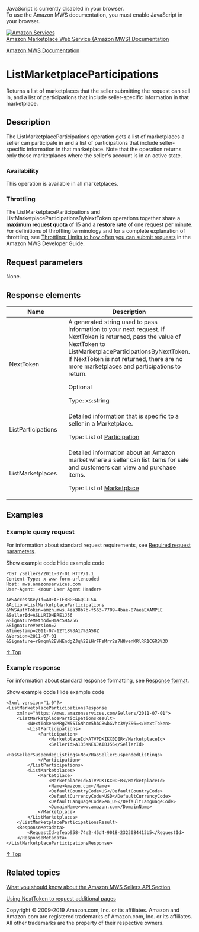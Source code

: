 <div id="MWSDX_noscript">

JavaScript is currently disabled in your browser.  
To use the Amazon MWS documentation, you must enable JavaScript in your
browser.

</div>

<div id="MWSDX_divtop">

[![Amazon
Services](https://images-na.ssl-images-amazon.com/images/G/08/mwsportal/fr_FR/amazonservices.gif
"Amazon Services")](http://services.amazon.fr)  
<span id="MWSDX_titlebar">[Amazon Marketplace Web Service (Amazon MWS)
Documentation](https://developer.amazonservices.fr/gp/mws/docs.html)</span>

</div>

<div id="MWSDX_divbottom">

<div id="MWSDX_divleft">

<div id="MWSDX_toc">

</div>

</div>

<div id="MWSDX_divright">

<div id="MWSDX_content">

<span id="MWSDX_breadcrumbs">[Amazon MWS
Documentation](https://developer.amazonservices.fr/gp/mws/docs.html)</span>

<div id="Sellers_ListMarketplaceParticipations" class="nested0">

# ListMarketplaceParticipations

<div class="body">

Returns a list of marketplaces that the seller submitting the request
can sell in, and a list of participations that include seller-specific
information in that marketplace.

</div>

<div id="Description" class="topic concept nested1">

## Description

<div class="body conbody">

The
<span id="Description__ListMarketplaceParticipations" class="keyword apiname">ListMarketplaceParticipations</span>
operation gets a list of marketplaces a seller can participate in and a
list of participations that include seller-specific information in that
marketplace. Note that the operation returns only those marketplaces
where the seller's account is in an active state.

<div class="section">

### Availability

This operation is available in all marketplaces.

</div>

<div class="section">

### Throttling

The <span class="keyword apiname">ListMarketplaceParticipations</span>
and
<span class="keyword apiname">ListMarketplaceParticipationsByNextToken</span>
operations together share a **maximum request quota** of 15 and a
**restore rate** of one request per minute.
<span id="Description__CartInfo_throttling" class="ph">For definitions
of throttling terminology and for a complete explanation of throttling,
see [Throttling: Limits to how often you can submit
requests](../dev_guide/DG_Throttling.html) in the
<span class="ph">Amazon MWS Developer Guide</span>.</span>

</div>

</div>

</div>

<div id="RequestParameters" class="topic reference nested1">

## Request parameters

<div class="body refbody">

<div class="section">

None.

</div>

</div>

</div>

<div id="ResponseElements" class="topic reference nested1">

## Response elements

<div class="body refbody">

<div class="tablenoborder">

<table>
<colgroup>
<col style="width: 50%" />
<col style="width: 50%" />
</colgroup>
<thead>
<tr class="header">
<th>Name</th>
<th>Description</th>
</tr>
</thead>
<tbody>
<tr class="odd">
<td><span class="keyword parmname">NextToken</span></td>
<td>A generated string used to pass information to your next request. If <span class="keyword parmname">NextToken</span> is returned, pass the value of <span class="keyword parmname">NextToken</span> to <span class="keyword apiname">ListMarketplaceParticipationsByNextToken</span>. If <span class="keyword parmname">NextToken</span> is not returned, there are no more marketplaces and participations to return.
<p>Optional</p>
<p><span class="ph">Type: xs:string</span></p></td>
</tr>
<tr class="even">
<td><span class="keyword parmname">ListParticipations</span></td>
<td><span class="ph">Detailed information that is specific to a seller in a Marketplace.</span>
<p>Type: List of <a href="Sellers_Datatypes.html#Participation" class="xref" title="Detailed information that is specific to a seller in a Marketplace.">Participation</a></p></td>
</tr>
<tr class="odd">
<td><span class="keyword parmname">ListMarketplaces</span></td>
<td><span class="ph">Detailed information about an Amazon market where a seller can list items for sale and customers can view and purchase items.</span>
<p>Type: List of <a href="Sellers_Datatypes.html#Marketplace" class="xref" title="Detailed information about an Amazon market where a seller can list items for sale and customers can view and purchase items.">Marketplace</a></p></td>
</tr>
</tbody>
</table>

</div>

</div>

</div>

<div id="Examples" class="topic reference nested1">

## Examples

<div class="body refbody">

<div class="section">

### Example query request

<span class="ph">For information about standard request requirements,
see [Required request
parameters](../dev_guide/DG_RequiredRequestParameters.html).</span>

<span class="ph expander"> <span class="keyword parmname xshow">Show
example code</span> <span class="keyword parmname xhide">Hide example
code</span> </span>

<div class="sectiondiv content">

``` pre codeblock
POST /Sellers/2011-07-01 HTTP/1.1
Content-Type: x-www-form-urlencoded
Host: mws.amazonservices.com
User-Agent: <Your User Agent Header>

AWSAccessKeyId=ADEAEIERRGENGQCJLSA
&Action=ListMarketplaceParticipations
&MWSAuthToken=amzn.mws.4ea38b7b-f563-7709-4bae-87aeaEXAMPLE
&SellerId=ASLLRIDHERE1J56
&SignatureMethod=HmacSHA256
&SignatureVersion=2
&Timestamp=2011-07-12T18%3A17%3A58Z
&Version=2011-07-01
&Signature=r9mqm%2BVNEndgZJq%2BiHrFFsMrr2s7N8venKRlRR1CGR8%3D
```

[↑ Top](#Examples)

</div>

</div>

<div class="section">

### Example response

<span class="ph">For information about standard response formatting, see
[Response format](../dev_guide/DG_ResponseFormat.html).</span>

<span class="ph expander"> <span class="keyword parmname xshow">Show
example code</span> <span class="keyword parmname xhide">Hide example
code</span> </span>

<div class="sectiondiv content">

``` pre codeblock
<?xml version="1.0"?>
<ListMarketplaceParticipationsResponse
    xmlns="https://mws.amazonservices.com/Sellers/2011-07-01">
    <ListMarketplaceParticipationsResult>
        <NextToken>MRgZW55IGNhcm5hbCBwbGVhc3VyZS6=</NextToken>
        <ListParticipations>
            <Participation>
                <MarketplaceId>ATVPDKIKX0DER</MarketplaceId>
                <SellerId>A135KKEKJAIBJ56</SellerId>
                <HasSellerSuspendedListings>No</HasSellerSuspendedListings>
            </Participation>
        </ListParticipations>
        <ListMarketplaces>
            <Marketplace>
                <MarketplaceId>ATVPDKIKX0DER</MarketplaceId>
                <Name>Amazon.com</Name>
                <DefaultCountryCode>US</DefaultCountryCode>
                <DefaultCurrencyCode>USD</DefaultCurrencyCode>
                <DefaultLanguageCode>en_US</DefaultLanguageCode>
                <DomainName>www.amazon.com</DomainName>
            </Marketplace>
        </ListMarketplaces>
    </ListMarketplaceParticipationsResult>
    <ResponseMetadata>
        <RequestId>efeab958-74e2-45d4-9018-2323084413b5</RequestId>
    </ResponseMetadata>
</ListMarketplaceParticipationsResponse>
```

[↑ Top](#Examples)

</div>

</div>

</div>

</div>

<div id="RelatedActions" class="topic nested1">

## Related topics

<div class="body">

[What you should know about the Amazon MWS Sellers API
Section](Sellers_Overview.html)

[Using NextToken to request additional
pages](../dev_guide/DG_NextToken.html)

</div>

</div>

</div>

<div id="MWSDX_footer">

Copyright © 2009-2019 Amazon.com, Inc. or its affiliates. Amazon and
Amazon.com are registered trademarks of Amazon.com, Inc. or its
affiliates. All other trademarks are the property of their respective
owners.

</div>

</div>

</div>

<div style="clear: both;">

</div>

</div>
